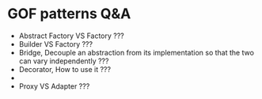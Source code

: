 # GOF patterns Q&A

- Abstract Factory VS Factory ???
- Builder VS Factory ???
- Bridge, Decouple an abstraction from its implementation so that the two can vary independently ???
- Decorator, How to use it ???
- 
- Proxy VS Adapter ???
